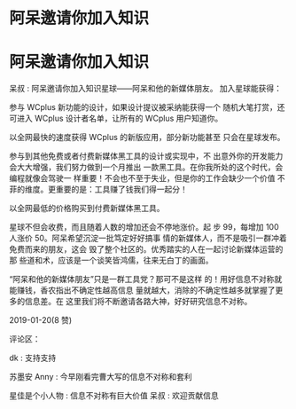 # 阿呆邀请你加入知识

# 阿呆邀请你加入知识

呆叔 : 阿呆邀请你加入知识星球——阿呆和他的新媒体朋友。 加入星球能获得：

参与 WCplus 新功能的设计，如果设计提议被采纳能获得一个 随机大笔打赏，还可进入 WCplus 设计者名单，让所有的 WCplus 用户知道你。

以全网最快的速度获得 WCplus 的新版应用，部分新功能甚至 只会在星球发布。

参与到其他免费或者付费新媒体黑工具的设计或实现中，不 出意外你的开发能力会大大增强，我们努力做到一个月推出 一款黑工具。在你我所处的这个时代，会编程就像会驾驶一 样重要！不会也不至于失业，但是你的工作会缺少一个价值 不菲的维度。更重要的是：工具赚了钱我们得一起分！

以全网最低的价格购买到付费新媒体黑工具。

星球不但会收费，而且随着人数的增加还会不停地涨价。起 步 99，每增加 100 人涨价 50。阿呆希望沉淀一批笃定好好搞事 情的新媒体人，而不是吸引一群冲着免费而来的朋友，这会 毁了整个社区的。优秀踏实的人在一起讨论新媒体运营的那 些道和术，应该是一个谈笑皆鸿儒，往来无白丁的画面。

“阿呆和他的新媒体朋友”只是一群工具党？那可不是这样 的！用好信息不对称就能赚钱，香农指出不确定性越高信息 量就越大，消除的不确定性越多就掌握了更多的信息差。在 这里我们将不断邀请各路大神，好好研究信息不对称。

2019-01-20(8 赞)

评论区：

dk : 支持支持

苏墨安 Anny : 今早刚看完曹大写的信息不对称和套利

星佳是个小人物 : 信息不对称有巨大价值 呆叔 : 欢迎贡献信息